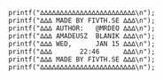     printf("∆∆∆∆∆∆∆∆∆∆∆∆∆∆∆∆∆∆∆∆∆∆∆∆\n");
    printf("∆∆∆ MADE BY FIVTH.SE ∆∆∆\n");
    printf("∆∆∆ AUTHOR:   @MRDEO ∆∆∆\n");
    printf("∆∆∆ AMADEUSZ  BLANIK ∆∆∆\n");
    printf("∆∆∆ WED,      JAN 15 ∆∆∆\n");
    printf("∆∆∆       22:46      ∆∆∆\n");
    printf("∆∆∆ MADE BY FIVTH.SE ∆∆∆\n");
    printf("∆∆∆∆∆∆∆∆∆∆∆∆∆∆∆∆∆∆∆∆∆∆∆∆\n");
